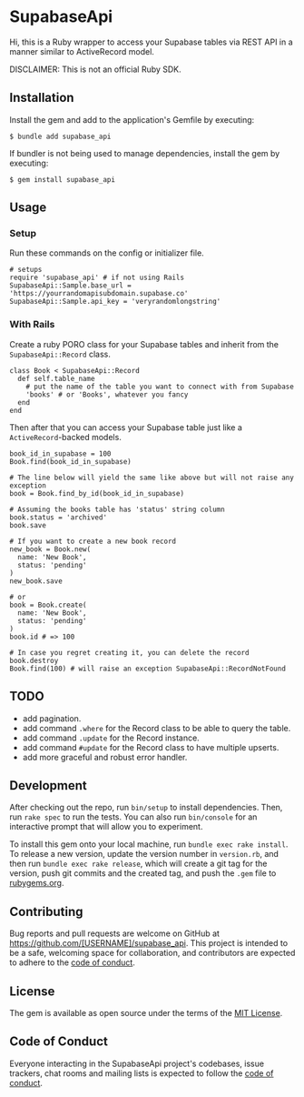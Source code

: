 # SupabaseApi

Hi, this is a Ruby wrapper to access your Supabase tables via REST API in a manner similar to ActiveRecord model.

DISCLAIMER: This is not an official Ruby SDK.

## Installation

Install the gem and add to the application's Gemfile by executing:

    $ bundle add supabase_api

If bundler is not being used to manage dependencies, install the gem by executing:

    $ gem install supabase_api

## Usage


### Setup
Run these commands on the config or initializer file.
```
# setups
require 'supabase_api' # if not using Rails
SupabaseApi::Sample.base_url = 'https://yourrandomapisubdomain.supabase.co'
SupabaseApi::Sample.api_key = 'veryrandomlongstring'
```

### With Rails
Create a ruby PORO class for your Supabase tables and inherit from the `SupabaseApi::Record` class.

```
class Book < SupabaseApi::Record
  def self.table_name
    # put the name of the table you want to connect with from Supabase
    'books' # or 'Books', whatever you fancy
  end
end
```

Then after that you can access your Supabase table just like a `ActiveRecord`-backed models.

```
book_id_in_supabase = 100
Book.find(book_id_in_supabase)

# The line below will yield the same like above but will not raise any exception
book = Book.find_by_id(book_id_in_supabase)

# Assuming the books table has 'status' string column
book.status = 'archived'
book.save

# If you want to create a new book record
new_book = Book.new(
  name: 'New Book',
  status: 'pending'
)
new_book.save

# or
book = Book.create(
  name: 'New Book',
  status: 'pending'
)
book.id # => 100

# In case you regret creating it, you can delete the record
book.destroy
Book.find(100) # will raise an exception SupabaseApi::RecordNotFound
```

## TODO
- add pagination.
- add command `.where` for the Record class to be able to query the table.
- add command `.update` for the Record instance.
- add command `#update` for the Record class to have multiple upserts.
- add more graceful and robust error handler.


## Development

After checking out the repo, run `bin/setup` to install dependencies. Then, run `rake spec` to run the tests. You can also run `bin/console` for an interactive prompt that will allow you to experiment.

To install this gem onto your local machine, run `bundle exec rake install`. To release a new version, update the version number in `version.rb`, and then run `bundle exec rake release`, which will create a git tag for the version, push git commits and the created tag, and push the `.gem` file to [rubygems.org](https://rubygems.org).

## Contributing

Bug reports and pull requests are welcome on GitHub at https://github.com/[USERNAME]/supabase_api. This project is intended to be a safe, welcoming space for collaboration, and contributors are expected to adhere to the [code of conduct](https://github.com/[USERNAME]/supabase_api/blob/master/CODE_OF_CONDUCT.md).

## License

The gem is available as open source under the terms of the [MIT License](https://opensource.org/licenses/MIT).

## Code of Conduct

Everyone interacting in the SupabaseApi project's codebases, issue trackers, chat rooms and mailing lists is expected to follow the [code of conduct](https://github.com/[USERNAME]/supabase_api/blob/master/CODE_OF_CONDUCT.md).
